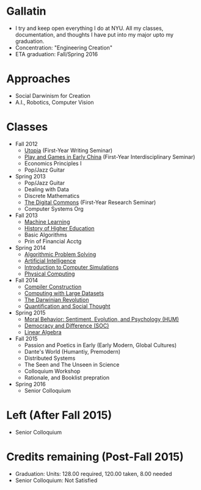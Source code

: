 Gallatin
========

- I try and keep open everything I do at NYU. All my classes, documentation, and thoughts I have put into my major upto my graduation.
- Concentration: "Engineering Creation"
- ETA graduation: Fall/Spring 2016

# Approaches

- Social Darwinism for Creation
- A.I., Robotics, Computer Vision

# Classes

- Fall 2012
	- [Utopia](https://github.com/AbhiAgarwal/gallatin/tree/master/Classes/Utopia) (First-Year Writing Seminar)
	- [Play and Games in Early China](https://github.com/AbhiAgarwal/gallatin/tree/master/Classes/Play%20and%20Games%20in%20Early%20China) (First-Year Interdisciplinary Seminar)
	- Economics Principles I
	- Pop/Jazz Guitar
- Spring 2013
	- Pop/Jazz Guitar
	- Dealing with Data
	- Discrete Mathematics
	- [The Digital Commons](https://github.com/AbhiAgarwal/gallatin/tree/master/Classes/Digital%20Commons) (First-Year Research Seminar)
	- Computer Systems Org
- Fall 2013
	- [Machine Learning](https://github.com/AbhiAgarwal/classes/tree/master/Machine%20Learning)
	- [History of Higher Education](https://github.com/AbhiAgarwal/gallatin/tree/master/Classes/History%20of%20Higher%20Education)
	- Basic Algorithms
	- Prin of Financial Acctg
- Spring 2014
	- [Algorithmic Problem Solving](https://github.com/AbhiAgarwal/classes/tree/master/Algorithmic%20Problem%20Solving)
	- [Artificial Intelligence](https://github.com/AbhiAgarwal/classes/tree/master/Artificial%20Intelligence)
	- [Introduction to Computer Simulations](https://github.com/AbhiAgarwal/classes/tree/master/Simulations)
	- [Physical Computing](https://github.com/AbhiAgarwal/classes/tree/master/Physical%20Computing)
- Fall 2014
	- [Compiler Construction](https://github.com/abhiagarwal/compiler)
	- [Computing with Large Datasets](https://github.com/AbhiAgarwal/classes/tree/master/Computing%20with%20Large%20Data%20Sets)
	- [The Darwinian Revolution](https://github.com/AbhiAgarwal/gallatin/tree/master/Classes/The%20Darwinian%20Revolution)
	- [Quantification and Social Thought](https://github.com/AbhiAgarwal/gallatin/tree/master/Classes/Quantification%20and%20Social)
- Spring 2015
	- [Moral Behavior: Sentiment, Evolution, and Psychology (HUM)](https://github.com/AbhiAgarwal/gallatin/tree/master/Classes/Moral%20Behavior:%20Sentiment%20%26%20Psychology)
	- [Democracy and Difference (SOC)](https://github.com/AbhiAgarwal/gallatin/tree/master/Classes/Democracy%20and%20Difference)
	- [Linear Algebra](https://github.com/AbhiAgarwal/classes/tree/master/Linear%20Algebra)
- Fall 2015
	- Passion and Poetics in Early (Early Modern, Global Cultures)
	- Dante's World (Humantiy, Premodern)
	- Distributed Systems
	- The Seen and The Unseen in Science
	- Colloquium Workshop
	- Rationale, and Booklist prepration
- Spring 2016
	- Senior Colloquium

# Left (After Fall 2015)

- Senior Colloquium

# Credits remaining (Post-Fall 2015)

- Graduation: Units: 128.00 required, 120.00 taken, 8.00 needed
- Senior Colloquium: Not Satisfied
